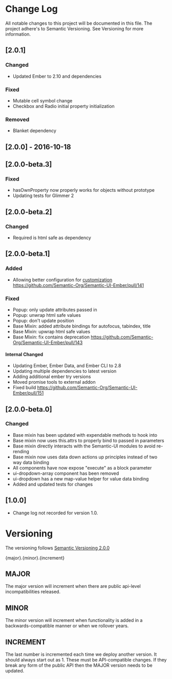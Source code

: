 # Change Log
All notable changes to this project will be documented in this file. The project adhere's to Semantic Versioning. See Versioning for more information.

## [2.0.1]
### Changed
 - Updated Ember to 2.10 and dependencies

### Fixed
 - Mutable cell symbol change
 - Checkbox and Radio initial property initialization

### Removed
 - Blanket dependency

## [2.0.0] - 2016-10-18

## [2.0.0-beta.3]
### Fixed
  - hasOwnProperty now properly works for objects without prototype
  - Updating tests for Glimmer 2

## [2.0.0-beta.2]
### Changed
  - Required is html safe as dependency

## [2.0.0-beta.1]
### Added
  - Allowing better configuration for [customization](http://semantic-org.github.io/Semantic-UI-Ember/#/modules/usage) https://github.com/Semantic-Org/Semantic-UI-Ember/pull/141

### Fixed
  - Popup: only update attributes passed in
  - Popup: unwrap html safe values
  - Popup: don't update position
  - Base Mixin: added attribute bindings for autofocus, tabindex, title
  - Base Mixin: upwrap html safe values
  - Base Mixin: fix contains deprecation https://github.com/Semantic-Org/Semantic-UI-Ember/pull/143

#### Internal Changed
  - Updating Ember, Ember Data, and Ember CLI to 2.8
  - Updating multiple dependencies to latest version
  - Adding additional ember try versions
  - Moved promise tools to external addon
  - Fixed build https://github.com/Semantic-Org/Semantic-UI-Ember/pull/151

## [2.0.0-beta.0]
### Changed
  - Base mixin has been updated with expendable methods to hook into
  - Base mixin now uses this.attrs to properly bind to passed in parameters
  - Base mixin directly interacts with the Semantic-UI modules to avoid re-rending
  - Base mixin now uses data down actions up principles instead of two way data binding
  - All components have now expose "execute" as a block parameter
  - ui-dropdown-array component has been removed
  - ui-dropdown has a new map-value helper for value data binding
  - Added and updated tests for changes

## [1.0.0]
  - Change log not recorded for version 1.0.

# Versioning

The versioning follows [Semantic Versioning 2.0.0](http://semver.org/.)

  {major}.{minor}.{increment}

## MAJOR
The major version will increment when there are public api-level incompatibilities released.

## MINOR
The minor version will increment when functionality is added in a backwards-compatible manner or when we rollover years.

## INCREMENT
The last number is incremented each time we deploy another version. It should always start out as 1. These must be API-compatible changes. If they break any form of the public API then the MAJOR version needs to be updated.
